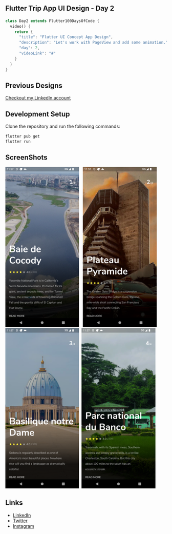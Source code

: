 ## Flutter Trip App UI Design - Day 2

```dart
class Day2 extends Flutter100DaysOfCode {
  video() {
    return {
      "title": "Flutter UI Concept App Design",
      "description": "Let's work with PageView and add some animation.",
      "day": 2,
      "videoLink": "#"
    }
  }
}
```

## Previous Designs
[Checkout my LinkedIn account](https://www.linkedin.com/feed/update/urn:li:activity:7029010943321743363/)


## Development Setup
Clone the repository and run the following commands:
```
flutter pub get
flutter run
```

## ScreenShots

<img src="assets/screenshot/Screenshot_1675987042.png" height="500em" /> &nbsp; <img src="assets/screenshot/Screenshot_1675987050.png" height="500em" />&nbsp;
<img src="assets/screenshot/Screenshot_1675987055.png" height="500em" />&nbsp;
<img src="assets/screenshot/Screenshot_1675987058.png" height="500em" />


## Links

* [LinkedIn](https://www.linkedin.com/in/patrick-wilfried-kamelan-2b388a115/)
* [Twitter](https://twitter.com/KamelanPatrick)
* [Instagram](https://www.instagram.com/patrickispoppin/)
